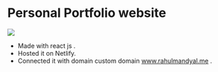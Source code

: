 # Personal  Portfolio website 
<img src="https://rahulmandyal.me/images/portfolio.png">

- Made with react js .
- Hosted it on Netlify.
- Connected it with domain custom domain www.rahulmandyal.me .



